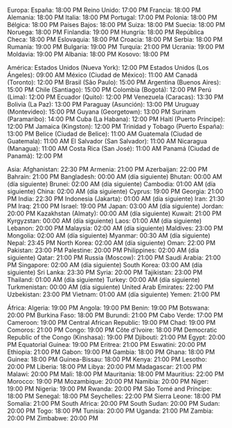 Europa:
España: 18:00 PM
Reino Unido: 17:00 PM
Francia: 18:00 PM
Alemania: 18:00 PM
Italia: 18:00 PM
Portugal: 17:00 PM
Polonia: 18:00 PM
Bélgica: 18:00 PM
Países Bajos: 18:00 PM
Suiza: 18:00 PM
Suecia: 18:00 PM
Noruega: 18:00 PM
Finlandia: 19:00 PM
Hungría: 18:00 PM
República Checa: 18:00 PM
Eslovaquia: 18:00 PM
Croacia: 18:00 PM
Serbia: 18:00 PM
Rumanía: 19:00 PM
Bulgaria: 19:00 PM
Turquía: 21:00 PM
Ucrania: 19:00 PM
Moldavia: 19:00 PM
Albania: 18:00 PM
Kosovo: 18:00 PM

América:
Estados Unidos (Nueva York): 12:00 PM
Estados Unidos (Los Ángeles): 09:00 AM
México (Ciudad de México): 11:00 AM
Canadá (Toronto): 12:00 PM
Brasil (São Paulo): 15:00 PM
Argentina (Buenos Aires): 15:00 PM
Chile (Santiago): 15:00 PM
Colombia (Bogotá): 12:00 PM
Perú (Lima): 12:00 PM
Ecuador (Quito): 12:00 PM
Venezuela (Caracas): 13:30 PM
Bolivia (La Paz): 13:00 PM
Paraguay (Asunción): 13:00 PM
Uruguay (Montevideo): 15:00 PM
Guyana (Georgetown): 13:00 PM
Surinam (Paramaribo): 14:00 PM
Cuba (La Habana): 12:00 PM
Haití (Puerto Príncipe): 12:00 PM
Jamaica (Kingston): 12:00 PM
Trinidad y Tobago (Puerto España): 13:00 PM
Belice (Ciudad de Belice): 11:00 AM
Guatemala (Ciudad de Guatemala): 11:00 AM
El Salvador (San Salvador): 11:00 AM
Nicaragua (Managua): 11:00 AM
Costa Rica (San José): 11:00 AM
Panamá (Ciudad de Panamá): 12:00 PM

Asia:
Afghanistan: 22:30 PM
Armenia: 21:00 PM
Azerbaijan: 22:00 PM
Bahrain: 21:00 PM
Bangladesh: 00:00 AM (día siguiente)
Bhutan: 00:00 AM (día siguiente)
Brunei: 02:00 AM (día siguiente)
Cambodia: 01:00 AM (día siguiente)
China: 02:00 AM (día siguiente)
Cyprus: 19:00 PM
Georgia: 21:00 PM
India: 22:30 PM
Indonesia (Jakarta): 01:00 AM (día siguiente)
Iran: 21:30 PM
Iraq: 21:00 PM
Israel: 19:00 PM
Japan: 03:00 AM (día siguiente)
Jordan: 20:00 PM
Kazakhstan (Almaty): 00:00 AM (día siguiente)
Kuwait: 21:00 PM
Kyrgyzstan: 00:00 AM (día siguiente)
Laos: 01:00 AM (día siguiente)
Lebanon: 20:00 PM
Malaysia: 02:00 AM (día siguiente)
Maldives: 23:00 PM
Mongolia: 02:00 AM (día siguiente)
Myanmar: 00:30 AM (día siguiente)
Nepal: 23:45 PM
North Korea: 02:00 AM (día siguiente)
Oman: 22:00 PM
Pakistan: 23:00 PM
Palestine: 20:00 PM
Philippines: 02:00 AM (día siguiente)
Qatar: 21:00 PM
Russia (Moscow): 21:00 PM
Saudi Arabia: 21:00 PM
Singapore: 02:00 AM (día siguiente)
South Korea: 03:00 AM (día siguiente)
Sri Lanka: 23:30 PM
Syria: 20:00 PM
Tajikistan: 23:00 PM
Thailand: 01:00 AM (día siguiente)
Turkey: 00:00 AM (día siguiente)
Turkmenistan: 00:00 AM (día siguiente)
United Arab Emirates: 22:00 PM
Uzbekistan: 23:00 PM
Vietnam: 01:00 AM (día siguiente)
Yemen: 21:00 PM

África:
Algeria: 19:00 PM
Angola: 19:00 PM
Benin: 19:00 PM
Botswana: 20:00 PM
Burkina Faso: 18:00 PM
Burundi: 21:00 PM
Cabo Verde: 17:00 PM
Cameroon: 19:00 PM
Central African Republic: 19:00 PM
Chad: 19:00 PM
Comoros: 21:00 PM
Congo: 19:00 PM
Côte d'Ivoire: 18:00 PM
Democratic Republic of the Congo (Kinshasa): 19:00 PM
Djibouti: 21:00 PM
Egypt: 20:00 PM
Equatorial Guinea: 19:00 PM
Eritrea: 21:00 PM
Eswatini: 20:00 PM
Ethiopia: 21:00 PM
Gabon: 19:00 PM
Gambia: 18:00 PM
Ghana: 18:00 PM
Guinea: 18:00 PM
Guinea-Bissau: 18:00 PM
Kenya: 21:00 PM
Lesotho: 20:00 PM
Liberia: 18:00 PM
Libya: 20:00 PM
Madagascar: 21:00 PM
Malawi: 20:00 PM
Mali: 18:00 PM
Mauritania: 18:00 PM
Mauritius: 22:00 PM
Morocco: 19:00 PM
Mozambique: 20:00 PM
Namibia: 20:00 PM
Niger: 19:00 PM
Nigeria: 19:00 PM
Rwanda: 20:00 PM
São Tomé and Príncipe: 18:00 PM
Senegal: 18:00 PM
Seychelles: 22:00 PM
Sierra Leone: 18:00 PM
Somalia: 21:00 PM
South Africa: 20:00 PM
South Sudan: 20:00 PM
Sudan: 20:00 PM
Togo: 18:00 PM
Tunisia: 20:00 PM
Uganda: 21:00 PM
Zambia: 20:00 PM
Zimbabwe: 20:00 PM
